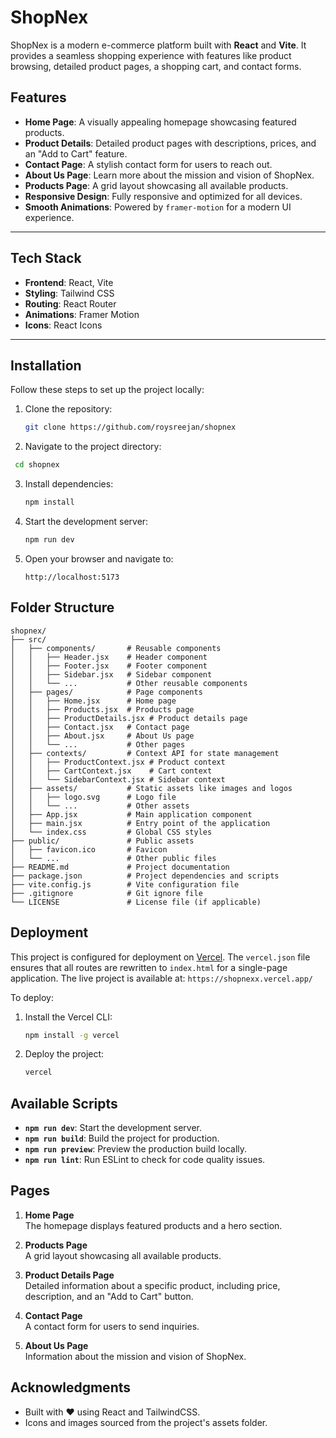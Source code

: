 # ShopNex

ShopNex is a modern e-commerce platform built with **React** and **Vite**. It provides a seamless shopping experience with features like product browsing, detailed product pages, a shopping cart, and contact forms.

## Features

- **Home Page**: A visually appealing homepage showcasing featured products.
- **Product Details**: Detailed product pages with descriptions, prices, and an "Add to Cart" feature.
- **Contact Page**: A stylish contact form for users to reach out.
- **About Us Page**: Learn more about the mission and vision of ShopNex.
- **Products Page**: A grid layout showcasing all available products.
- **Responsive Design**: Fully responsive and optimized for all devices.
- **Smooth Animations**: Powered by `framer-motion` for a modern UI experience.

---

## Tech Stack

- **Frontend**: React, Vite
- **Styling**: Tailwind CSS
- **Routing**: React Router
- **Animations**: Framer Motion
- **Icons**: React Icons

---

## Installation

Follow these steps to set up the project locally:

1. Clone the repository:
   ```bash
   git clone https://github.com/roysreejan/shopnex
   ```

2. Navigate to the project directory:
  ```bash
   cd shopnex
   ```

3. Install dependencies:
   ```bash
   npm install
   ```

4. Start the development server:
   ```bash
   npm run dev
   ```

5. Open your browser and navigate to:
   ```
   http://localhost:5173
   ```

## Folder Structure

```
shopnex/
├── src/
│   ├── components/       # Reusable components
│   │   ├── Header.jsx    # Header component
│   │   ├── Footer.jsx    # Footer component
│   │   ├── Sidebar.jsx   # Sidebar component
│   │   └── ...           # Other reusable components
│   ├── pages/            # Page components
│   │   ├── Home.jsx      # Home page
│   │   ├── Products.jsx  # Products page
│   │   ├── ProductDetails.jsx # Product details page
│   │   ├── Contact.jsx   # Contact page
│   │   ├── About.jsx     # About Us page
│   │   └── ...           # Other pages
│   ├── contexts/         # Context API for state management
│   │   ├── ProductContext.jsx # Product context
│   │   ├── CartContext.jsx    # Cart context
│   │   └── SidebarContext.jsx # Sidebar context
│   ├── assets/           # Static assets like images and logos
│   │   ├── logo.svg      # Logo file
│   │   └── ...           # Other assets
│   ├── App.jsx           # Main application component
│   ├── main.jsx          # Entry point of the application
│   └── index.css         # Global CSS styles
├── public/               # Public assets
│   ├── favicon.ico       # Favicon
│   └── ...               # Other public files
├── README.md             # Project documentation
├── package.json          # Project dependencies and scripts
├── vite.config.js        # Vite configuration file
├── .gitignore            # Git ignore file
└── LICENSE               # License file (if applicable)
```

## Deployment

This project is configured for deployment on [Vercel](https://vercel.com). The `vercel.json` file ensures that all routes are rewritten to `index.html` for a single-page application.
The live project is available at: `https://shopnexx.vercel.app/`

To deploy:

1. Install the Vercel CLI:

   ```bash
   npm install -g vercel

2. Deploy the project:

   ```bash
   vercel

## Available Scripts

- **`npm run dev`**: Start the development server.
- **`npm run build`**: Build the project for production.
- **`npm run preview`**: Preview the production build locally.
- **`npm run lint`**: Run ESLint to check for code quality issues.

## Pages

1. **Home Page**  
   The homepage displays featured products and a hero section.

2. **Products Page**  
   A grid layout showcasing all available products.

3. **Product Details Page**  
   Detailed information about a specific product, including price, description, and an "Add to Cart" button.

4. **Contact Page**  
   A contact form for users to send inquiries.

5. **About Us Page**  
   Information about the mission and vision of ShopNex.

## Acknowledgments

- Built with ❤️ using React and TailwindCSS.
- Icons and images sourced from the project's assets folder.